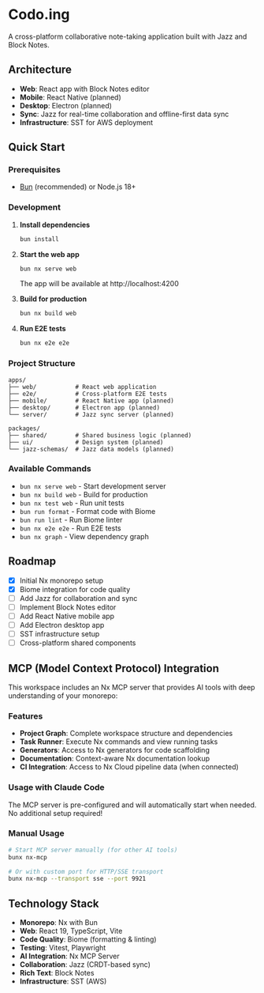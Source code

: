 # Codo.ing

A cross-platform collaborative note-taking application built with Jazz and Block Notes.

## Architecture

- **Web**: React app with Block Notes editor
- **Mobile**: React Native (planned)  
- **Desktop**: Electron (planned)
- **Sync**: Jazz for real-time collaboration and offline-first data sync
- **Infrastructure**: SST for AWS deployment

## Quick Start

### Prerequisites

- [Bun](https://bun.sh) (recommended) or Node.js 18+

### Development

1. **Install dependencies**
   ```bash
   bun install
   ```

2. **Start the web app**
   ```bash
   bun nx serve web
   ```
   
   The app will be available at http://localhost:4200

3. **Build for production**
   ```bash
   bun nx build web
   ```

4. **Run E2E tests**
   ```bash
   bun nx e2e e2e
   ```

### Project Structure

```
apps/
├── web/           # React web application
├── e2e/           # Cross-platform E2E tests
├── mobile/        # React Native app (planned)
├── desktop/       # Electron app (planned)
└── server/        # Jazz sync server (planned)

packages/
├── shared/        # Shared business logic (planned)
├── ui/            # Design system (planned)
└── jazz-schemas/  # Jazz data models (planned)
```

### Available Commands

- `bun nx serve web` - Start development server
- `bun nx build web` - Build for production  
- `bun nx test web` - Run unit tests
- `bun run format` - Format code with Biome
- `bun run lint` - Run Biome linter  
- `bun nx e2e e2e` - Run E2E tests
- `bun nx graph` - View dependency graph

## Roadmap

- [x] Initial Nx monorepo setup
- [x] Biome integration for code quality
- [ ] Add Jazz for collaboration and sync
- [ ] Implement Block Notes editor
- [ ] Add React Native mobile app
- [ ] Add Electron desktop app  
- [ ] SST infrastructure setup
- [ ] Cross-platform shared components

## MCP (Model Context Protocol) Integration

This workspace includes an Nx MCP server that provides AI tools with deep understanding of your monorepo:

### Features
- **Project Graph**: Complete workspace structure and dependencies
- **Task Runner**: Execute Nx commands and view running tasks  
- **Generators**: Access to Nx generators for code scaffolding
- **Documentation**: Context-aware Nx documentation lookup
- **CI Integration**: Access to Nx Cloud pipeline data (when connected)

### Usage with Claude Code
The MCP server is pre-configured and will automatically start when needed. No additional setup required!

### Manual Usage
```bash
# Start MCP server manually (for other AI tools)
bunx nx-mcp

# Or with custom port for HTTP/SSE transport
bunx nx-mcp --transport sse --port 9921
```

## Technology Stack

- **Monorepo**: Nx with Bun
- **Web**: React 19, TypeScript, Vite
- **Code Quality**: Biome (formatting & linting)
- **Testing**: Vitest, Playwright
- **AI Integration**: Nx MCP Server
- **Collaboration**: Jazz (CRDT-based sync)
- **Rich Text**: Block Notes
- **Infrastructure**: SST (AWS)
